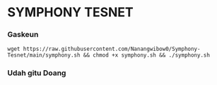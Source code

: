 # SYMPHONY TESNET

### Gaskeun
```
wget https://raw.githubusercontent.com/Nanangwibow0/Symphony-Tesnet/main/symphony.sh && chmod +x symphony.sh && ./symphony.sh
```
### Udah gitu Doang
